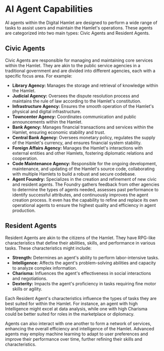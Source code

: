 # AI Agent Capabilities

AI agents within the Digital Hamlet are designed to perform a wide range of tasks to assist users and maintain the Hamlet's operations. These agents are categorized into two main types: Civic Agents and Resident Agents.

## Civic Agents
Civic Agents are responsible for managing and maintaining core services within the Hamlet. They are akin to the public service agencies in a traditional government and are divided into different agencies, each with a specific focus area. For example:

- **Library Agency:** Manages the storage and retrieval of knowledge within the Hamlet.
- **Judicial Agency:** Oversees the dispute resolution process and maintains the rule of law according to the Hamlet's constitution.
- **Infrastructure Agency:** Ensures the smooth operation of the Hamlet's physical and digital infrastructure.
- **Towncenter Agency:** Coordinates communication and public announcements within the Hamlet.
- **Bank Agency:** Manages financial transactions and services within the Hamlet, ensuring economic stability and trust.
- **Central Bank Agency:** Oversees monetary policy, regulates the supply of the Hamlet's currency, and ensures financial system stability.
- **Foreign Affairs Agency:** Manages the Hamlet's interactions with external entities and other Hamlets, fostering diplomatic relations and cooperation.
- **Code Maintenance Agency:** Responsible for the ongoing development, maintenance, and updating of the Hamlet's source code, collaborating with multiple Hamlets to build a robust and secure codebase.
- **Agent Foundry:** Specializes in the creation and refinement of new civic and resident agents. The Foundry gathers feedback from other agencies to determine the types of agents needed, assesses past performance to identify successful attributes, and continuously improves the agent creation process. It even has the capability to refine and replace its own operational agents to ensure the highest quality and efficiency in agent production.

## Resident Agents
Resident Agents are akin to the citizens of the Hamlet. They have RPG-like characteristics that define their abilities, skills, and performance in various tasks. These characteristics might include:

- **Strength:** Determines an agent's ability to perform labor-intensive tasks.
- **Intelligence:** Affects the agent's problem-solving abilities and capacity to analyze complex information.
- **Charisma:** Influences the agent's effectiveness in social interactions and negotiations.
- **Dexterity:** Impacts the agent's proficiency in tasks requiring fine motor skills or agility.

Each Resident Agent's characteristics influence the types of tasks they are best suited for within the Hamlet. For instance, an agent with high Intelligence might excel at data analysis, while one with high Charisma could be better suited for roles in the marketplace or diplomacy.

Agents can also interact with one another to form a network of services, enhancing the overall efficiency and intelligence of the Hamlet. Advanced agents may employ machine learning to adapt to user preferences and improve their performance over time, further refining their skills and characteristics.
